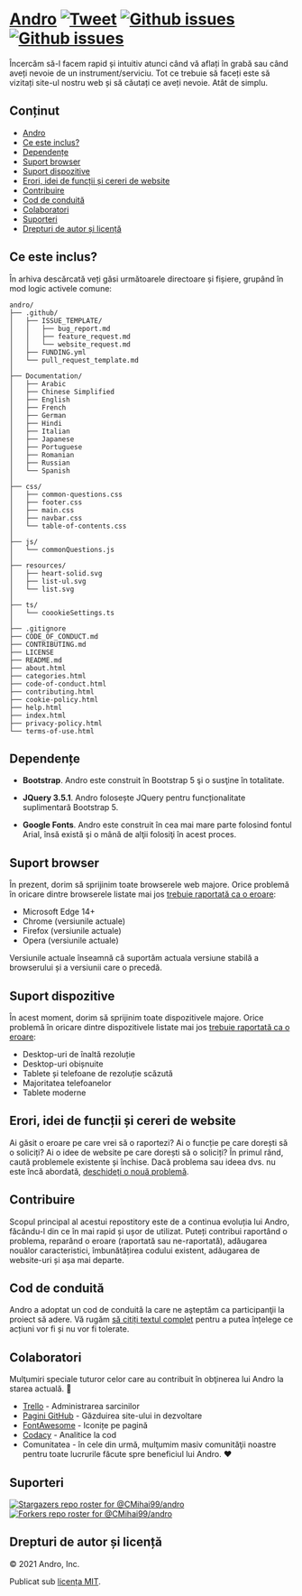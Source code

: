 # <a href="https://cmihai99.github.io/andro" target="_blank" id="andro">Andro</a> [![Tweet](https://img.shields.io/twitter/url/http/shields.io.svg?style=social)](https://twitter.com/intent/tweet?text=Find%20over%20100%20new%20and%20exciting%20websites%20at&url=http://cmihai99.github.io/andro&via=androteamfaq&hashtags=andro,webdevelopment,website,websitefinder,developers) [![Github issues](https://img.shields.io/github/issues/CMihai99/andro)](https://github.com/CMihai99/andro/issues) [![Github issues](https://img.shields.io/github/issues-closed/CMihai99/andro)](https://github.com/CMihai99/andro/issues?q=is%3Aissue+is%3Aclosed)

Încercăm să-l facem rapid și intuitiv atunci când vă aflați în grabă sau când aveți nevoie de un instrument/serviciu. Tot ce trebuie să faceți este să vizitați site-ul nostru web și să căutați ce aveți nevoie. Atât de simplu.

## Conținut

- [Andro](#andro)
- [Ce este inclus?](#whats-included)
- [Dependențe](#dependencies)
- [Suport browser](#browser-support)
- [Suport dispozitive](#device-support)
- [Erori, idei de funcții și cereri de website](#bugs-and-requests)
- [Contribuire](#contributing)
- [Cod de conduită](#code-of-conduct)
- [Colaboratori](#contributors)
- [Suporteri](#supporters)
- [Drepturi de autor și licență](#copyright-and-license)

<a id="whats-included"><h2>Ce este inclus?</h2></a>

În arhiva descărcată veți găsi următoarele directoare și fișiere, grupând în mod logic activele comune:

```
andro/
├── .github/
│   ├── ISSUE_TEMPLATE/
│   │   ├── bug_report.md
│   │   ├── feature_request.md
│   │   └── website_request.md
│   ├── FUNDING.yml
│   └── pull_request_template.md
│
├── Documentation/
│   ├── Arabic
│   ├── Chinese Simplified
│   ├── English
│   ├── French
│   ├── German
│   ├── Hindi
│   ├── Italian
│   ├── Japanese
│   ├── Portuguese
│   ├── Romanian
│   ├── Russian
│   └── Spanish
│
├── css/
│   ├── common-questions.css
│   ├── footer.css
│   ├── main.css
│   ├── navbar.css
│   └── table-of-contents.css
│
├── js/
│   └── commonQuestions.js
│
├── resources/
│   ├── heart-solid.svg
│   ├── list-ul.svg
│   └── list.svg
│
├── ts/
│   └── coookieSettings.ts
│
├── .gitignore
├── CODE_OF_CONDUCT.md
├── CONTRIBUTING.md
├── LICENSE
├── README.md
├── about.html
├── categories.html
├── code-of-conduct.html
├── contributing.html
├── cookie-policy.html
├── help.html
├── index.html
├── privacy-policy.html
└── terms-of-use.html
```

<a id="dependencies"><h2>Dependențe</h2></a>

- **Bootstrap**. Andro este construit în Bootstrap 5 şi o susţine în totalitate.

- **JQuery 3.5.1**. Andro folosește JQuery pentru funcționalitate suplimentară Bootstrap 5.

- **Google Fonts**. Andro este construit în cea mai mare parte folosind fontul Arial, însă există şi o mână de alţii folosiţi în acest proces.

<a id="browser-support"><h2>Suport browser</h2></a>

În prezent, dorim să sprijinim toate browserele web majore. Orice problemă în oricare dintre browserele listate mai jos <a href="https://github.com/CMihai99/andro/issues/new?assignees=&labels=bug&template=bug_report.md&title=%5BBug%5D" target="_blank">trebuie raportată ca o eroare</a>:

- Microsoft Edge 14+
- Chrome (versiunile actuale)
- Firefox (versiunile actuale)
- Opera (versiunile actuale)

Versiunile actuale înseamnă că suportăm actuala versiune stabilă a browserului și a versiunii care o precedă.

<a id="device-support"><h2>Suport dispozitive</h2></a>

În acest moment, dorim să sprijinim toate dispozitivele majore. Orice problemă în oricare dintre dispozitivele listate mai jos <a href="https://github.com/CMihai99/andro/issues/new?assignees=&labels=bug&template=bug_report.md&title=%5BBug%5D" target="_blank">trebuie raportată ca o eroare</a>:

- Desktop-uri de înaltă rezoluție
- Desktop-uri obișnuite
- Tablete și telefoane de rezoluție scăzută
- Majoritatea telefoanelor
- Tablete moderne

<a id="bugs-and-requests"><h2>Erori, idei de funcții și cereri de website</h2></a>

Ai găsit o eroare pe care vrei să o raportezi? Ai o funcție pe care dorești să o soliciți? Ai o idee de website pe care dorești să o soliciți? În primul rând, caută problemele existente și închise. Dacă problema sau ideea dvs. nu este încă abordată, [deschideți o nouă problemă](https://github.com/CMihai99/andro/issues/new/choose).

<a id="contributing"><h2>Contribuire</h2></a>

Scopul principal al acestui repostitory este de a continua evoluția lui Andro, făcându-l din ce în mai rapid și ușor de utilizat. Puteți contribui raportând o problema, reparând o eroare (raportată sau ne-raportată), adăugarea nouălor caracteristici, îmbunătățirea codului existent, adăugarea de website-uri și așa mai departe.

<a id="code-of-conduct"><h2>Cod de conduită</h2></a>

Andro a adoptat un cod de conduită la care ne aşteptăm ca participanţii la proiect să adere. Vă rugăm [să citiți textul complet](https://cmihai99.github.io/andro/code-of-conduct.html) pentru a putea înțelege ce acțiuni vor fi și nu vor fi tolerate.

<a id="contributors"><h2>Colaboratori</h2></a>

Mulţumiri speciale tuturor celor care au contribuit în obţinerea lui Andro la starea actuală. 👏

- [Trello](https://www.trello.com/) - Administrarea sarcinilor
- [Pagini GitHub](https://pages.github.com/) - Găzduirea site-ului in dezvoltare
- [FontAwesome](https://www.fontawesome.com/) - Iconițe pe pagină
- [Codacy](https://www.codacy.com/) - Analitice la cod
- Comunitatea - în cele din urmă, mulţumim masiv comunităţii noastre pentru toate lucrurile făcute spre beneficiul lui Andro. ♥

<a id="supporters"><h2>Suporteri</h2></a>

[![Stargazers repo roster for @CMihai99/andro](https://reporoster.com/stars/CMihai99/andro)](https://github.com/CMihai99/andro/stargazers) [![Forkers repo roster for @CMihai99/andro](https://reporoster.com/forks/CMihai99/andro)](https://github.com/CMihai99/andro/network/members)

<a id="copyright-and-license"><h2>Drepturi de autor și licență</h2></a>

© 2021 Andro, Inc.

Publicat sub [licența MIT](LICENSE).
